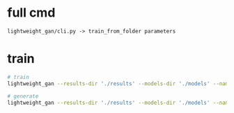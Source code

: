 # full cmd

`lightweight_gan/cli.py -> train_from_folder parameters`

# train

```sh
# train
lightweight_gan --results-dir './results' --models-dir './models' --name flowers --data ../datasets/flowers --batch-size 12 --image-size 128 --gradient-accumulate-every 1 --save-every 2000 --evaluate_every 2000 --num-train-steps 200000

# generate
lightweight_gan --results-dir './results' --models-dir './models' --name flowers --load_from -1 --image-size 128 --generate True
```
